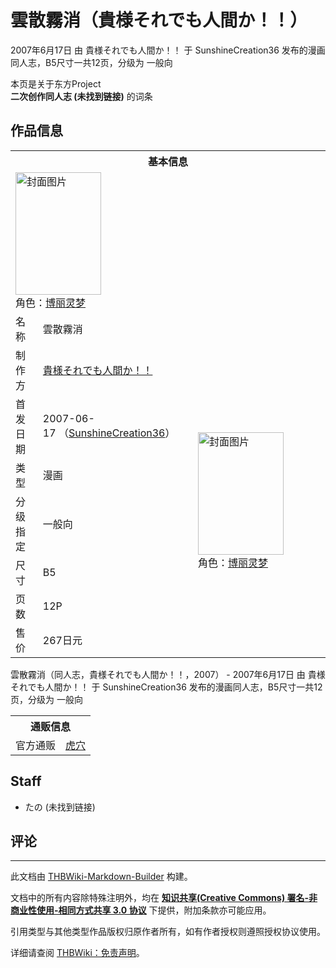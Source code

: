 # 雲散霧消（貴様それでも人間か！！）

<!-- source html: G:\repos\THBWiki-Markdown-Builder\THBWikiMarkdown\Temp\main\f\f9\ns0%3A%E9%9B%B2%E6%95%A3%E9%9C%A7%E6%B6%88%EF%BC%88%E8%B2%B4%E6%A7%98%E3%81%9D%E3%82%8C%E3%81%A7%E3%82%82%E4%BA%BA%E9%96%93%E3%81%8B%EF%BC%81%EF%BC%81%EF%BC%89.html -->

2007年6月17日 由 貴様それでも人間か！！ 于 SunshineCreation36 发布的漫画同人志，B5尺寸一共12页，分级为 一般向

本页是关于东方Project  
 **二次创作同人志 (未找到链接)** 的词条

## 作品信息

<table><tbody><tr><th colspan="3">基本信息</th></tr><tr><td class="cover-artwork-mobile" colspan="2"><a href="./文件-雲散霧消（貴様それでも人間か！！）封面.jpg.md" class="image" title="封面图片"><img alt="封面图片" src="https://upload.thwiki.cc/thumb/d/d3/%E9%9B%B2%E6%95%A3%E9%9C%A7%E6%B6%88%EF%BC%88%E8%B2%B4%E6%A7%98%E3%81%9D%E3%82%8C%E3%81%A7%E3%82%82%E4%BA%BA%E9%96%93%E3%81%8B%EF%BC%81%EF%BC%81%EF%BC%89%E5%B0%81%E9%9D%A2.jpg/137px-%E9%9B%B2%E6%95%A3%E9%9C%A7%E6%B6%88%EF%BC%88%E8%B2%B4%E6%A7%98%E3%81%9D%E3%82%8C%E3%81%A7%E3%82%82%E4%BA%BA%E9%96%93%E3%81%8B%EF%BC%81%EF%BC%81%EF%BC%89%E5%B0%81%E9%9D%A2.jpg" decoding="async" loading="lazy" width="137" height="196" srcset="https://upload.thwiki.cc/thumb/d/d3/%E9%9B%B2%E6%95%A3%E9%9C%A7%E6%B6%88%EF%BC%88%E8%B2%B4%E6%A7%98%E3%81%9D%E3%82%8C%E3%81%A7%E3%82%82%E4%BA%BA%E9%96%93%E3%81%8B%EF%BC%81%EF%BC%81%EF%BC%89%E5%B0%81%E9%9D%A2.jpg/206px-%E9%9B%B2%E6%95%A3%E9%9C%A7%E6%B6%88%EF%BC%88%E8%B2%B4%E6%A7%98%E3%81%9D%E3%82%8C%E3%81%A7%E3%82%82%E4%BA%BA%E9%96%93%E3%81%8B%EF%BC%81%EF%BC%81%EF%BC%89%E5%B0%81%E9%9D%A2.jpg 1.5x, https://upload.thwiki.cc/thumb/d/d3/%E9%9B%B2%E6%95%A3%E9%9C%A7%E6%B6%88%EF%BC%88%E8%B2%B4%E6%A7%98%E3%81%9D%E3%82%8C%E3%81%A7%E3%82%82%E4%BA%BA%E9%96%93%E3%81%8B%EF%BC%81%EF%BC%81%EF%BC%89%E5%B0%81%E9%9D%A2.jpg/275px-%E9%9B%B2%E6%95%A3%E9%9C%A7%E6%B6%88%EF%BC%88%E8%B2%B4%E6%A7%98%E3%81%9D%E3%82%8C%E3%81%A7%E3%82%82%E4%BA%BA%E9%96%93%E3%81%8B%EF%BC%81%EF%BC%81%EF%BC%89%E5%B0%81%E9%9D%A2.jpg 2x" data-file-width="1053" data-file-height="1500"></a><div class="cover-char">角色：<a href="./博丽灵梦.md" title="博丽灵梦">博丽灵梦</a></div></td>
</tr><tr><td class="label">名称</td><td colspan="2"> 雲散霧消 </td></tr><tr><td class="label">制作方</td><td><a href="./貴様それでも人間か！！.md" title="貴様それでも人間か！！">貴様それでも人間か！！</a></td><td class="cover-artwork" rowspan="7" style="min-width:196px;"><a href="./文件-雲散霧消（貴様それでも人間か！！）封面.jpg.md" class="image" title="封面图片"><img alt="封面图片" src="https://upload.thwiki.cc/thumb/d/d3/%E9%9B%B2%E6%95%A3%E9%9C%A7%E6%B6%88%EF%BC%88%E8%B2%B4%E6%A7%98%E3%81%9D%E3%82%8C%E3%81%A7%E3%82%82%E4%BA%BA%E9%96%93%E3%81%8B%EF%BC%81%EF%BC%81%EF%BC%89%E5%B0%81%E9%9D%A2.jpg/137px-%E9%9B%B2%E6%95%A3%E9%9C%A7%E6%B6%88%EF%BC%88%E8%B2%B4%E6%A7%98%E3%81%9D%E3%82%8C%E3%81%A7%E3%82%82%E4%BA%BA%E9%96%93%E3%81%8B%EF%BC%81%EF%BC%81%EF%BC%89%E5%B0%81%E9%9D%A2.jpg" decoding="async" loading="lazy" width="137" height="196" srcset="https://upload.thwiki.cc/thumb/d/d3/%E9%9B%B2%E6%95%A3%E9%9C%A7%E6%B6%88%EF%BC%88%E8%B2%B4%E6%A7%98%E3%81%9D%E3%82%8C%E3%81%A7%E3%82%82%E4%BA%BA%E9%96%93%E3%81%8B%EF%BC%81%EF%BC%81%EF%BC%89%E5%B0%81%E9%9D%A2.jpg/206px-%E9%9B%B2%E6%95%A3%E9%9C%A7%E6%B6%88%EF%BC%88%E8%B2%B4%E6%A7%98%E3%81%9D%E3%82%8C%E3%81%A7%E3%82%82%E4%BA%BA%E9%96%93%E3%81%8B%EF%BC%81%EF%BC%81%EF%BC%89%E5%B0%81%E9%9D%A2.jpg 1.5x, https://upload.thwiki.cc/thumb/d/d3/%E9%9B%B2%E6%95%A3%E9%9C%A7%E6%B6%88%EF%BC%88%E8%B2%B4%E6%A7%98%E3%81%9D%E3%82%8C%E3%81%A7%E3%82%82%E4%BA%BA%E9%96%93%E3%81%8B%EF%BC%81%EF%BC%81%EF%BC%89%E5%B0%81%E9%9D%A2.jpg/275px-%E9%9B%B2%E6%95%A3%E9%9C%A7%E6%B6%88%EF%BC%88%E8%B2%B4%E6%A7%98%E3%81%9D%E3%82%8C%E3%81%A7%E3%82%82%E4%BA%BA%E9%96%93%E3%81%8B%EF%BC%81%EF%BC%81%EF%BC%89%E5%B0%81%E9%9D%A2.jpg 2x" data-file-width="1053" data-file-height="1500"></a><div class="cover-char">角色：<a href="./博丽灵梦.md" title="博丽灵梦">博丽灵梦</a></div></td>
</tr><tr><td class="label">首发日期</td><td>2007-06-17&#160;（<a href="/展会作品列表?e=SunshineCreation%2336">SunshineCreation36</a>）</td></tr><tr><td class="label">类型</td><td>漫画</td></tr><tr><td class="label">分级指定</td><td>一般向</td></tr><tr><td class="label">尺寸</td><td>B5</td></tr><tr><td class="label">页数</td><td>12P</td></tr><tr><td class="label">售价</td><td>267日元</td></tr></tbody></table>

雲散霧消（同人志，貴様それでも人間か！！，2007） - 2007年6月17日 由 貴様それでも人間か！！ 于 SunshineCreation36 发布的漫画同人志，B5尺寸一共12页，分级为 一般向

<table><tbody><tr><th colspan="3">通贩信息</th></tr><tr><td class="label">官方通贩</td><td colspan="2"><a rel="nofollow" class="external text" href="https://ec.toranoana.jp/tora_r/ec/item/040010126270">虎穴</a></td></tr></tbody></table>



## Staff
- たの (未找到链接)


## 评论




---

此文档由 [THBWiki-Markdown-Builder](https://github.com/Delsin-Yu/THBWiki-Markdown-Builder) 构建。

文档中的所有内容除特殊注明外，均在 [**知识共享(Creative Commons) 署名-非商业性使用-相同方式共享 3.0 协议**](https://creativecommons.org/licenses/by-sa/3.0/deed.zh-hans) 下提供，附加条款亦可能应用。

引用类型与其他类型作品版权归原作者所有，如有作者授权则遵照授权协议使用。

详细请查阅 [THBWiki：免责声明](https://thbwiki.cc/THBWiki:%E5%85%8D%E8%B4%A3%E5%A3%B0%E6%98%8E)。

